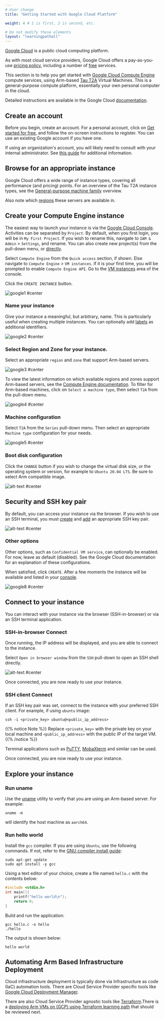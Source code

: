 ```yaml
---
# User change
title: "Getting Started with Google Cloud Platform"

weight: 4 # 1 is first, 2 is second, etc.

# Do not modify these elements
layout: "learningpathall"
---
```

[Google Cloud](https://cloud.google.com/) is a public cloud computing platform. 

As with most cloud service providers, Google Cloud offers a pay-as-you-use [pricing policy](https://cloud.google.com/pricing), including a number of [free](https://cloud.google.com/free/docs/free-cloud-features) services.

This section is to help you get started with [Google Cloud Compute Engine](https://cloud.google.com/compute) compute services, using Arm-based [Tau T2A](https://cloud.google.com/tau-vm) Virtual Machines. This is a general-purpose compute platform, essentially your own personal computer in the cloud.

Detailed instructions are available in the Google Cloud [documentation](https://cloud.google.com/compute/docs/instances). 

## Create an account

Before you begin, create an account. For a personal account, click on [Get started for free](https://cloud.google.com/), and follow the on-screen instructions to register. You can use an existing Google account if you have one.

If using an organization's account, you will likely need to consult with your internal administrator. See [this guide](https://docs.aws.amazon.com/organizations/latest/userguide/orgs_manage_accounts_create.html) for additional information.

## Browse for an appropriate instance

Google Cloud offers a wide range of instance types, covering all performance (and pricing) points. For an overview of the Tau T2A instance types, see the [General-purpose machine family](https://cloud.google.com/compute/docs/general-purpose-machines#t2a_machines) overview.

Also note which [regions](https://cloud.google.com/compute/docs/regions-zones#available) these servers are available in.

## Create your Compute Engine instance

The easiest way to launch your instance is via the [Google Cloud Console](https://console.cloud.google.com). Activities can be separated by `Project`. By default, when you first login, you will be in `My First Project`. If you wish to rename this, navigate to `IAM & Admin` > `Settings`, and rename. You can also create new project(s) from the pull-down menu, or [directly](https://console.cloud.google.com/projectcreate).

Select `Compute Engine` from the `Quick access` section, if shown. Else navigate to `Compute Engine` > `VM instances`. If it is your first time, you will be prompted to enable `Compute Engine API`. Go to the [VM instances](https://console.cloud.google.com/compute/instances) area of the console.

Click the `CREATE INSTANCE` button.

![google1 #center](https://github.com/ArmDeveloperEcosystem/arm-learning-paths/assets/71631645/4db59b89-2d9b-453a-8f9c-52780f4f134e "Create a VM instance")

### Name your instance

Give your instance a meaningful, but arbitrary, name. This is particularly useful when creating multiple instances. You can optionally add [labels](https://cloud.google.com/resource-manager/docs/creating-managing-labels) as additional identifiers.

![google2 #center](https://github.com/ArmDeveloperEcosystem/arm-learning-paths/assets/71631645/e81f1cb9-8d62-471a-be56-6d6a1da64e46 "Specify a name for the instance and optionally add labels")

### Select Region and Zone for your instance.

Select an appropriate `region` and `zone` that support Arm-based servers.

![google3 #center](https://github.com/ArmDeveloperEcosystem/arm-learning-paths/assets/71631645/f2a19cd0-7565-44d3-9e6f-b27bccad3e86 "Select an appropriate region and zone")

To view the latest information on which available regions and zones support Arm-based servers, see the [Compute Engine documentation](https://cloud.google.com/compute/docs/regions-zones#available). To filter for Arm-based machines, click on `Select a machine type`, then select `T2A` from the pull-down menu.

![google4 #center](https://github.com/ArmDeveloperEcosystem/arm-learning-paths/assets/71631645/5b1683dc-724f-4c60-aea6-dc945c7bf6bc "Check which regions and zones support Arm-based machines")

### Machine configuration

Select `T2A` from the `Series` pull-down menu. Then select an appropriate `Machine type` configuration for your needs.

![google5 #center](https://github.com/ArmDeveloperEcosystem/arm-learning-paths/assets/71631645/6bd82b54-c254-483e-a017-d09e129e98b5 "Select an appropriate T2A machine type")

### Boot disk configuration

Click the `CHANGE` button if you wish to change the virtual disk size, or the operating system or version, for example to `Ubuntu 20.04 LTS`. Be sure to select Arm compatible image.

![alt-text #center](https://user-images.githubusercontent.com/67620689/204448755-f1259724-a386-4dc3-9b88-8ece7057d4de.PNG "Edit boot disk configuration if necessary")

## Security and SSH key pair

By default, you can access your instance via the browser. If you wish to use an SSH terminal, you must [create](https://cloud.google.com/compute/docs/connect/create-ssh-keys) and [add](https://cloud.google.com/compute/docs/connect/add-ssh-keys) an appropriate SSH key pair.

![alt-text #center](https://user-images.githubusercontent.com/67620689/225616099-8fc7791a-24b3-4195-b957-154eaca43080.PNG "Add or create an SSH key pair to access the VM")

### Other options

Other options, such as `Confidential VM service`, can optionally be enabled. For now, leave as default (disabled). See the Google Cloud documentation for an explanation of these configurations.

When satisfied, click `CREATE`. After a few moments the instance will be available and listed in your [console](https://console.cloud.google.com/compute/instances).

![google8 #center](https://github.com/ArmDeveloperEcosystem/arm-learning-paths/assets/71631645/0a9bee8f-cd4c-478c-b8d1-85db99d8ef3a "Create the VM instance")

## Connect to your instance

You can interact with your instance via the browser (SSH-in-browser) or via an SSH terminal application.

### SSH-in-browser Connect

Once running, the IP address will be displayed, and you are able to connect to the instance.

Select `Open in browser window` from the `SSH` pull-down to open an SSH shell directly.

![alt-text #center](https://user-images.githubusercontent.com/97123064/244489641-3069f9b4-4d41-464b-9cd0-f2db55195c8b.png "Open SSH-in-browser through the Google Cloud console")

Once connected, you are now ready to use your instance.

### SSH client Connect

If an SSH key pair was set, connect to the instance with your preferred SSH client. For example, if using `ubuntu` image:

```console
ssh -i <private_key> ubuntu@<public_ip_address>
```

{{% notice Note %}}
Replace `<private_key>` with the private key on your local machine and `<public_ip_address>` with the public IP of the target VM.
{{% /notice %}}

Terminal applications such as [PuTTY](https://www.putty.org/), [MobaXterm](https://mobaxterm.mobatek.net/) and similar can be used.

Once connected, you are now ready to use your instance.

## Explore your instance

### Run uname

Use the [uname](https://en.wikipedia.org/wiki/Uname) utility to verify that you are using an Arm-based server. For example:

```console
uname -m
```
will identify the host machine as `aarch64`.

### Run hello world

Install the `gcc` compiler. If you are using `Ubuntu`, use the following commands. If not, refer to the [GNU compiler install guide](/install-guides/gcc):

```console
sudo apt-get update
sudo apt install -y gcc
```
Using a text editor of your choice, create a file named `hello.c` with the contents below:

```C
#include <stdio.h>
int main(){
    printf("hello world\n");
    return 0;
}
```
Build and run the application:

```console
gcc hello.c -o hello
./hello
```

The output is shown below:

```output
hello world
```

## Automating Arm Based Infrastructure Deployment

Cloud infrastructure deployment is typically done via Infrastructure as code (IaC) automation tools. There are Cloud Service Provider specific tools like [Google Cloud Deployment Manager](https://cloud.google.com/deployment-manager/docs/).

There are also Cloud Service Provider agnostic tools like [Terraform](https://www.terraform.io/).There is a [deploying Arm VMs on (GCP) using Terraform learning path](/learning-paths/servers-and-cloud-computing/gcp) that should be reviewed next.

